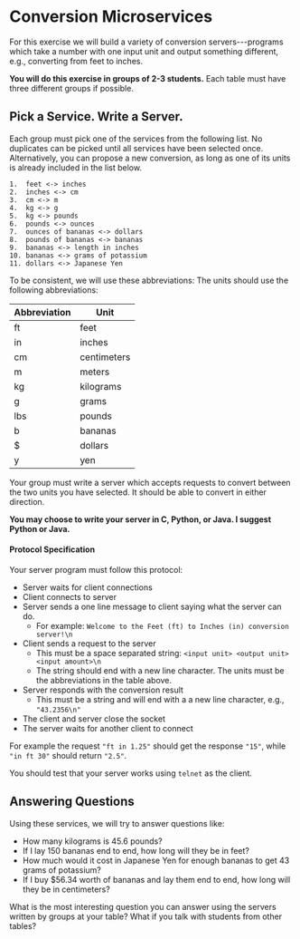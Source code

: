 # Conversion Microservices
For this exercise we will build a variety of conversion servers---programs which take a number with one input unit and output something different, e.g., converting from feet to inches.  

**You will do this exercise in groups of 2-3 students.** Each table must have three different groups if possible.

## Pick a Service. Write a Server.
Each group must pick one of the services from the following list.  No duplicates can be picked until all services have been selected once. Alternatively, you can propose a new conversion, as long as one of its units is already included in the list below.

```
1.  feet <-> inches
2.  inches <-> cm
3.  cm <-> m
4.  kg <-> g
5.  kg <-> pounds
6.  pounds <-> ounces
7.  ounces of bananas <-> dollars
8.  pounds of bananas <-> bananas
9.  bananas <-> length in inches
10. bananas <-> grams of potassium
11. dollars <-> Japanese Yen
```

To be consistent, we will use these abbreviations:
The units should use the following abbreviations:

Abbreviation | Unit
------|-----
ft | feet
in | inches
cm | centimeters
m | meters
kg | kilograms
g | grams
lbs | pounds
b | bananas
$ | dollars
y | yen

Your group must write a server which accepts requests to convert between the two units you have selected. It should be able to convert in either direction.  

**You may choose to write your server in C, Python, or Java. I suggest Python or Java.**

#### Protocol Specification

Your server program must follow this protocol:
  * Server waits for client connections
  * Client connects to server
  * Server sends a one line message to client saying what the server can do.
    * For example: `Welcome to the Feet (ft) to Inches (in) conversion server!\n`
  * Client sends a request to the server
    * This must be a space separated string: `<input unit> <output unit> <input amount>\n`
    * The string should end with a new line character. The units must be the abbreviations in the table above.
  * Server responds with the conversion result
    * This must be a string and will end with a a new line character, e.g., `"43.2356\n"`
  * The client and server close the socket
  * The server waits for another client to connect

For example the request `"ft in 1.25"` should get the response `"15"`, while `"in ft 30"` should return `"2.5"`.

You should test that your server works using `telnet` as the client.

## Answering Questions
Using these services, we will try to answer questions like:
  - How many kilograms is 45.6 pounds?
  - If I lay 150 bananas end to end, how long will they be in feet?
  - How much would it cost in Japanese Yen for enough bananas to get 43 grams of potassium?
  - If I buy $56.34 worth of bananas and lay them end to end, how long will they be in centimeters?

What is the most interesting question you can answer using the servers written by groups at your table?  What if you talk with students from other tables?
